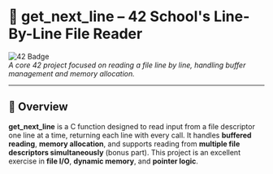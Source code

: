 # 📄 get_next_line – 42 School's Line-By-Line File Reader

![42 Badge](https://img.shields.io/badge/42-get_next_line-blue)  
*A core 42 project focused on reading a file line by line, handling buffer management and memory allocation.*  

---

## 🚀 Overview

**get_next_line** is a C function designed to read input from a file descriptor one line at a time, returning each line with every call. It handles **buffered reading**, **memory allocation**, and supports reading from **multiple file descriptors simultaneously** (bonus part). This project is an excellent exercise in **file I/O**, **dynamic memory**, and **pointer logic**.
